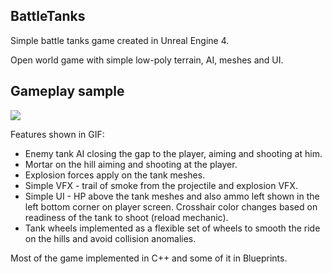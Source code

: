 ## BattleTanks
Simple battle tanks game created in Unreal Engine 4.

Open world game with simple low-poly terrain, AI, meshes and UI.

## Gameplay sample
![](2021-02-23_18-14-19.gif)  

Features shown in GIF:
- Enemy tank AI closing the gap to the player, aiming and shooting at him.
- Mortar on the hill aiming and shooting at the player.
- Explosion forces apply on the tank meshes.
- Simple VFX - trail of smoke from the projectile and explosion VFX.
- Simple UI - HP above the tank meshes and also ammo left shown in the left bottom corner on player screen.
  Crosshair color changes based on readiness of the tank to shoot (reload mechanic). 
- Tank wheels implemented as a flexible set of wheels to smooth the ride on the hills and avoid collision anomalies.

Most of the game implemented in C++ and some of it in Blueprints.
